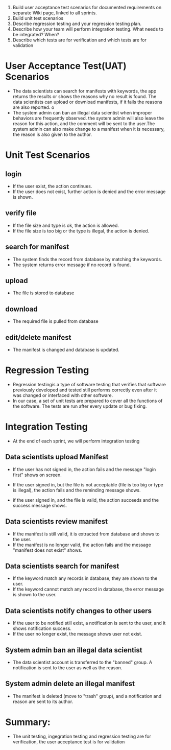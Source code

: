 1.  Build user acceptance test scenarios for documented requirements on separate Wiki page, linked to all sprints.
2.  Build unit test scenarios
3.  Describe regression testing and your regression testing plan.
4.  Describe how your team will perform integration testing. What needs to be integrated? When?
5.  Describe which tests are for verification and which tests are for validation

# User Acceptance Test(UAT) Scenarios
 - The data scientists can search for manifests with keywords, the app returns the results or shows the reasons why no result is found. The data scientists can upload or download manifests, if it fails the reasons are also reported. o 
 - The system admin can ban an illegal data scientist when improper behaviors are frequently observed. the system admin will also leave the reason for this action, and the comment will be sent to the user.The system admin can also make change to a manifest when it is necessary, the reason is also given to the author.

# Unit Test Scenarios
## login 
 - If the user exist, the action continues.
 - If the user does not exist, further action is denied and the error message is shown.

## verify file
 - If the file size and type is ok, the action is allowed.
 - If the file size is too big or the type is illegal, the action is denied.

## search for manifest
 - The system finds the record from database by matching the keywords.
 - The system returns error message if no record is found.

## upload
 - The file is stored to database

## download 
 - The required file is pulled from database

## edit/delete manifest
 - The manifest is changed and database is updated.

# Regression Testing
 - Regression testingis a type of software testing that verifies that software previously developed and tested still performs correctly even after it was changed or interfaced with other software. 
 - In our case, a set of unit tests are prepared to cover all the functions of the software. The tests are run after every update or bug fixing. 

# Integration Testing
 - At the end of each sprint, we will perform integration testing
## Data scientists upload Manifest
 - If the user has not signed in, the action fails and the message "login first" shows on screen.
 - If the user signed in, but the file is not acceptable (file is too big or type is illegal), the action fails and the reminding message shows.

 - if the user signed in, and the file is valid, the action succeeds and the success message shows.

## Data scientists review manifest
 - If the manifest is still valid, it is extracted from database and shows to the user.
 - If the manifest is no longer valid, the action fails and the message "manifest does not exist" shows.

## Data scientists search for manifest
 - If the keyword match any records in database, they are shown to the user.
 - If the keyword cannot match any record in database, the error message is shown to the user.

## Data scientists notify changes to other users
 - If the user to be notified still exist, a notification is sent to the user, and it shows notification success.
 - If the user no longer exist, the message shows user not exist.

## System admin ban an illegal data scientist
 - The data scientist account is transferred to the "banned" group. A notification is sent to the user as well as the reason.

## System admin delete an illegal manifest
 - The manifest is deleted (move to "trash" group), and a notification and reason are sent to its author.

# Summary:
 - The unit testing, ingegration testing and regression testing are for verification, the user acceptance test is for validation 
